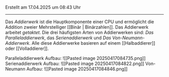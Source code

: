 Erstellt am 17.04.2025 um 08:43 Uhr

---
Das _Addierwerk_ ist die Hauptkomponente einer CPU und ermöglicht die Addition zweier Mehrstelliger [[Binär | Binärzahlen]]. Das Addierwerk arbeitet _getaktet_. Die drei häufigsten Arten von Addierwerken sind: _Das Paralleladdierwerk_, das _Serienaddierwerk_ und _Das Von-Neumann-Addierwerk_. Alle diese Addierwerke basieren auf einem [[Halbaddierer]] oder [[Volladdierer]].

Paralleladdierwerk Aufbau:
![[Pasted image 20250417084735.png]]
Serienaddierwerk Aufbau:
![[Pasted image 20250417084822.png]]
Von-Neumann Aufbau:
![[Pasted image 20250417084846.png]]